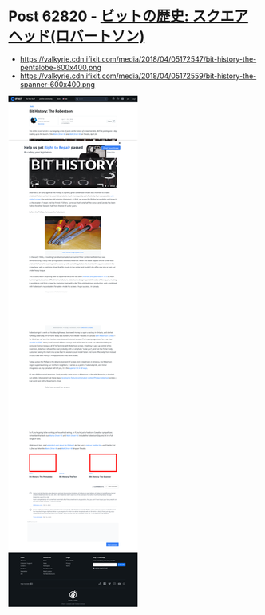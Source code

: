 # Post 62820 - [ビットの歴史: スクエアヘッド(ロバートソン)](https://www.ifixit.com/News/62820/%e3%83%93%e3%83%83%e3%83%88%e3%81%ae%e6%ad%b4%e5%8f%b2-%e3%82%b9%e3%82%af%e3%82%a8%e3%82%a2%e3%83%98%e3%83%83%e3%83%89%e3%83%ad%e3%83%90%e3%83%bc%e3%83%88%e3%82%bd%e3%83%b3)

- https://valkyrie.cdn.ifixit.com/media/2018/04/05172547/bit-history-the-pentalobe-600x400.png
- https://valkyrie.cdn.ifixit.com/media/2018/04/05172559/bit-history-the-spanner-600x400.png

![screencap](screenshots/7268fcff-6d41-4940-8403-b3d565c0659f.png)
